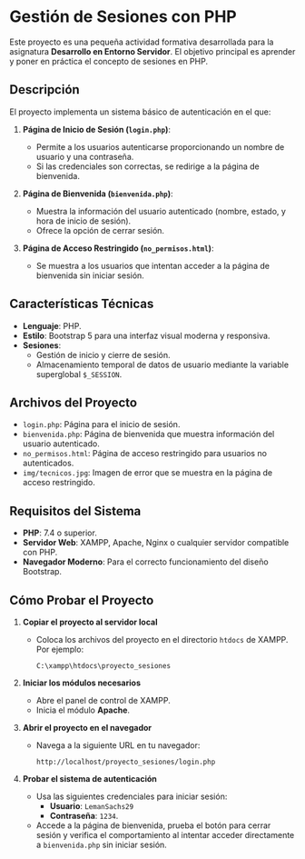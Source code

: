 # Gestión de Sesiones con PHP

Este proyecto es una pequeña actividad formativa desarrollada para la asignatura **Desarrollo en Entorno Servidor**. El objetivo principal es aprender y poner en práctica el concepto de sesiones en PHP.

## Descripción

El proyecto implementa un sistema básico de autenticación en el que:

1. **Página de Inicio de Sesión (`login.php`)**:
   - Permite a los usuarios autenticarse proporcionando un nombre de usuario y una contraseña.
   - Si las credenciales son correctas, se redirige a la página de bienvenida.

2. **Página de Bienvenida (`bienvenida.php`)**:
   - Muestra la información del usuario autenticado (nombre, estado, y hora de inicio de sesión).
   - Ofrece la opción de cerrar sesión.

3. **Página de Acceso Restringido (`no_permisos.html`)**:
   - Se muestra a los usuarios que intentan acceder a la página de bienvenida sin iniciar sesión.

## Características Técnicas

- **Lenguaje**: PHP.
- **Estilo**: Bootstrap 5 para una interfaz visual moderna y responsiva.
- **Sesiones**:
  - Gestión de inicio y cierre de sesión.
  - Almacenamiento temporal de datos de usuario mediante la variable superglobal `$_SESSION`.

## Archivos del Proyecto

- `login.php`: Página para el inicio de sesión.
- `bienvenida.php`: Página de bienvenida que muestra información del usuario autenticado.
- `no_permisos.html`: Página de acceso restringido para usuarios no autenticados.
- `img/tecnicos.jpg`: Imagen de error que se muestra en la página de acceso restringido.

## Requisitos del Sistema

- **PHP**: 7.4 o superior.
- **Servidor Web**: XAMPP, Apache, Nginx o cualquier servidor compatible con PHP.
- **Navegador Moderno**: Para el correcto funcionamiento del diseño Bootstrap.

## Cómo Probar el Proyecto
1. **Copiar el proyecto al servidor local**  
   - Coloca los archivos del proyecto en el directorio `htdocs` de XAMPP. Por ejemplo:
     ```
     C:\xampp\htdocs\proyecto_sesiones
     ```

2. **Iniciar los módulos necesarios**  
   - Abre el panel de control de XAMPP.
   - Inicia el módulo **Apache**.

3. **Abrir el proyecto en el navegador**  
   - Navega a la siguiente URL en tu navegador:
     ```
     http://localhost/proyecto_sesiones/login.php
     ```

4. **Probar el sistema de autenticación**  
   - Usa las siguientes credenciales para iniciar sesión:
     - **Usuario**: `LemanSachs29`
     - **Contraseña**: `1234`.
   - Accede a la página de bienvenida, prueba el botón para cerrar sesión y verifica el comportamiento al intentar acceder directamente a `bienvenida.php` sin iniciar sesión.
